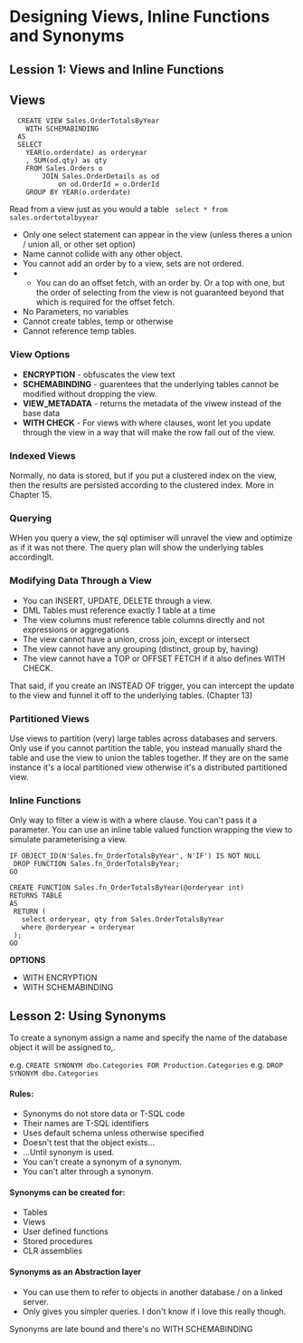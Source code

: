# Designing Views, Inline Functions and Synonyms
## Lession 1: Views and Inline Functions
 
 ## Views
```
  CREATE VIEW Sales.OrderTotalsByYear
    WITH SCHEMABINDING
  AS
  SELECT 
    YEAR(o.orderdate) as orderyear
    , SUM(od.qty) as qty
    FROM Sales.Orders o
        JOIN Sales.OrderDetails as od
            on od.OrderId = o.OrderId
    GROUP BY YEAR(o.orderdate)
```
Read from a view just as you would a table ` select * from sales.ordertotalbyyear`

- Only one select statement can appear in the view (unless theres a union / union all, or other set option)
- Name cannot collide with any other object.
- You cannot add an order by to a view, sets are not ordered.
- - You can do an offset fetch, with an order by. Or a top with one, but the order of selecting from the view is not guaranteed beyond that which is required for the offset fetch.
- No Parameters, no variables
- Cannot create tables, temp or otherwise
- Cannot reference temp tables. 
 
### View Options
 - **ENCRYPTION** - obfuscates the view text
 - **SCHEMABINDING** - guarentees that the underlying tables cannot be modified without dropping the view.
 - **VIEW_METADATA** - returns the metadata of the viwew instead of the base data
 - **WITH CHECK** - For views with where clauses, wont let you update through the view in a way that will make the row fall out of the view.

### Indexed Views
 Normally, no data is stored, but if you put a clustered index on the view, then the results are persisted according to the clustered index. More in Chapter 15.

### Querying
WHen you query a view, the sql optimiser will unravel the view and optimize as if it was not there. The query plan will show the underlying tables accordinglt.

### Modifying Data Through a View
 - You can INSERT, UPDATE, DELETE through a view.
 - DML Tables must reference exactly 1 table at a time
 - The view columns must reference table columns directly and not expressions or aggregations
 - The view cannot have a union, cross join, except or intersect
 - The view cannot have any grouping (distinct, group by, having)
 - The view cannot have a TOP or OFFSET FETCH if it also defines WITH CHECK.

 That said, if you create an INSTEAD OF trigger, you can intercept the update to the view and funnel it off to the underlying tables. (Chapter 13)

### Partitioned Views
 Use views to partition (very) large tables across databases and servers. 
 Only use if you cannot partition the table, you instead manually shard the table and use the view to union the tables together. If they are on the same instance it's a local partitioned view otherwise it's a distributed partitioned view.

### Inline Functions
 Only way to filter a view is with a where clause.
 You can't pass it a parameter.
 You can use an inline table valued function wrapping the view to simulate parameterising a view.

 ```
 IF OBJECT_ID(N'Sales.fn_OrderTotalsByYear', N'IF') IS NOT NULL
  DROP FUNCTION Sales.fn_OrderTotalsByYear;
 GO
 
 CREATE FUNCTION Sales.fn_OrderTotalsByYear(@orderyear int)
 RETURNS TABLE
 AS
  RETURN (
    select orderyear, qty from Sales.OrderTotalsByYear
    where @orderyear = orderyear
  );
 GO
 ```
 **OPTIONS**
  * WITH ENCRYPTION
  * WITH SCHEMABINDING

## Lesson 2: Using Synonyms
 To create a synonym assign a name and specify the name of the database object it will be assigned to,.

 e.g. ` CREATE SYNONYM dbo.Categories FOR Production.Categories `
 e.g. ` DROP SYNONYM dbo.Categories `

#### Rules:
 * Synonyms do not store data or T-SQL code
 * Their names are T-SQL identifiers
 * Uses default schema unless otherwise specified
 * Doesn't test that the object exists...
 * ...Until synonym is used.
 * You can't create a synonym of a synonym.
 * You can't alter through a synonym.
 
#### Synonyms can be created for:
 - Tables
 - Views
 - User defined functions
 - Stored procedures
 - CLR assemblies

#### Synonyms as an Abstraction layer
 - You can use them to refer to objects in another database / on a linked server.
 - Only gives you simpler queries. I don't know if i love this really though.

Synonyms are late bound and there's no WITH SCHEMABINDING  